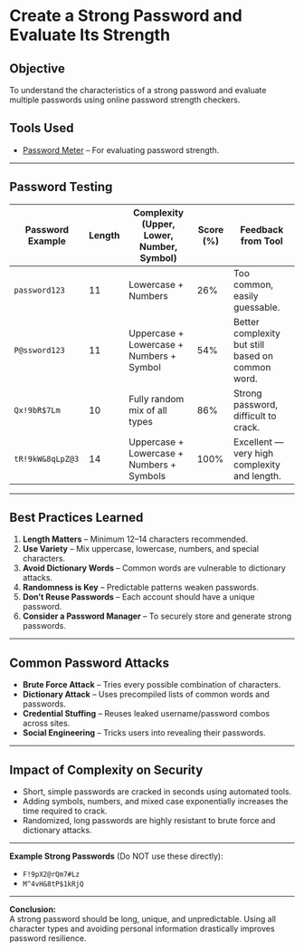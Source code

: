 #  Create a Strong Password and Evaluate Its Strength

## Objective
To understand the characteristics of a strong password and evaluate multiple passwords using online password strength checkers.

## Tools Used
- [Password Meter](https://passwordmeter.com) – For evaluating password strength.

---

## Password Testing

| Password Example     | Length | Complexity (Upper, Lower, Number, Symbol) | Score (%) | Feedback from Tool |
|----------------------|--------|--------------------------------------------|-----------|--------------------|
| `password123`        | 11     | Lowercase + Numbers                        | 26%       | Too common, easily guessable. |
| `P@ssword123`        | 11     | Uppercase + Lowercase + Numbers + Symbol   | 54%       | Better complexity but still based on common word. |
| `Qx!9bR$7Lm`         | 10     | Fully random mix of all types               | 86%       | Strong password, difficult to crack. |
| `tR!9kW&8qLpZ@3`     | 14     | Uppercase + Lowercase + Numbers + Symbols   | 100%      | Excellent — very high complexity and length. |

---

## Best Practices Learned
1. **Length Matters** – Minimum 12–14 characters recommended.
2. **Use Variety** – Mix uppercase, lowercase, numbers, and special characters.
3. **Avoid Dictionary Words** – Common words are vulnerable to dictionary attacks.
4. **Randomness is Key** – Predictable patterns weaken passwords.
5. **Don’t Reuse Passwords** – Each account should have a unique password.
6. **Consider a Password Manager** – To securely store and generate strong passwords.

---

## Common Password Attacks
- **Brute Force Attack** – Tries every possible combination of characters.
- **Dictionary Attack** – Uses precompiled lists of common words and passwords.
- **Credential Stuffing** – Reuses leaked username/password combos across sites.
- **Social Engineering** – Tricks users into revealing their passwords.

---

## Impact of Complexity on Security
- Short, simple passwords are cracked in seconds using automated tools.
- Adding symbols, numbers, and mixed case exponentially increases the time required to crack.
- Randomized, long passwords are highly resistant to brute force and dictionary attacks.

---

**Example Strong Passwords** (Do NOT use these directly):
- `F!9pX2@rQm7#Lz`
- `M^4vH&8tP$1kRjQ`

---

**Conclusion:**  
A strong password should be long, unique, and unpredictable. Using all character types and avoiding personal information drastically improves password resilience.
